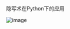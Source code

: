 隐写术在Python下的应用


![image](https://github.com/user-attachments/assets/a26bc0bb-ab5c-442a-a26d-4c35abcb2de9)
